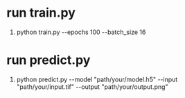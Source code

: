 # run train.py
1. python train.py --epochs 100 --batch_size 16

# run predict.py
1. python predict.py --model "path/your/model.h5" --input "path/your/input.tif" --output "path/your/output.png"